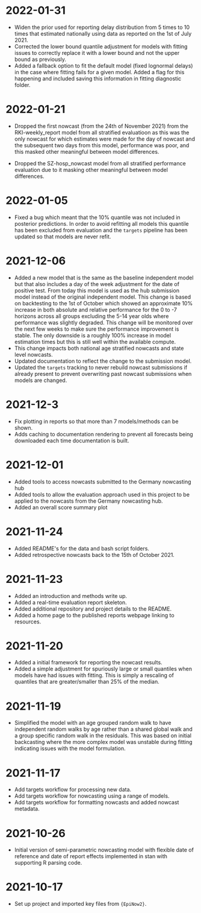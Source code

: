 # 2022-01-31

- Widen the prior used for reporting delay distribution from 5 times to 10 times that estimated nationally using data as reported on the 1st of July 2021. 
- Corrected the lower bound quantile adjustment for models with fitting issues to correctly replace it with a lower bound and not the upper bound as previously.
- Added a fallback option to fit the default model (fixed lognormal delays) in the case where fitting fails for a given model. Added a flag for this happening and included saving this information in fitting diagnostic folder.

# 2022-01-21

- Dropped the first nowcast (from the 24th of November 2021) from the RKI-weekly_report model from all stratified evaluatioon as this was the only nowcast for which estimates were made for the day of nowcast and the subsequent two days from this model, performance was poor, and this masked other meaningful between model differences.

- Dropped the SZ-hosp_nowcast model from all stratified performance evaluation due to it masking other meaningful between model differences. 

# 2022-01-05

- Fixed a bug which meant that the 10% quantile was not included in posterior predictions. In order to avoid refitting all models this quantile has been excluded from evaluation and the `targets` pipeline has been updated so that models are never refit.

# 2021-12-06

- Added a new model that is the same as the baseline independent model but that also includes a day of the week adjustment for the date of positive test. From today this model is used as the hub submission model instead of the original independent model. This change is based on backtesting to the 1st of October which showed an approximate 10% increase in both absolute and relative performance for the 0 to -7 horizons across all groups excluding the 5-14 year olds where performance was slightly degraded. This change will be monitored over the next few weeks to make sure the performance improvement is stable. The only downside is a roughly 100% increase in model estimation times but this is still well within the available compute.
- This change impacts both national age stratified nowcasts and state level nowcasts.
- Updated documentation to reflect the change to the submission model.
- Updated the `targets` tracking to never rebuild nowcast submissions if already present to prevent overwriting past nowcast submissions when models are changed.

# 2021-12-3

- Fix plotting in reports so that more than 7 models/methods can be shown.
- Adds caching to documentation rendering to prevent all forecasts being downloaded each time documentation is built.

# 2021-12-01

- Added tools to access nowcasts submitted to the Germany nowcasting hub
- Added tools to allow the evaluation approach used in this project to be applied to the nowcasts from the Germany nowcasting hub.
- Added an overall score summary plot

# 2021-11-24

- Added README's for the data and bash script folders. 
- Added retrospective nowcasts back to the 15th of October 2021.

# 2021-11-23

- Added an introduction and methods write up. 
- Added a real-time evaluation report skeleton.
- Added additional repository and project details to the README.
- Added a home page to the published reports webpage linking to resources.

# 2021-11-20

- Added a initial framework for reporting the nowcast results.
- Added a simple adjustment for spuriously large or small quantiles when models have had issues with fitting. This is simply a rescaling of quantiles that are greater/smaller than 25% of the median.

# 2021-11-19

- Simplified the model with an age grouped random walk to have independent random walks by age rather than a shared global walk and a group specific random walk in the residuals. This was based on initial backcasting where the more complex model was unstable during fitting indicating issues with the model formulation.

# 2021-11-17

- Add targets workflow for processing new data.
- Add targets workflow for nowcasting using a range of models.
- Add targets workflow for formatting nowcasts and added nowcast metadata.

# 2021-10-26

- Initial version of semi-parametric nowcasting model with flexible date of reference and date of report effects implemented in stan with supporting R parsing code.

# 2021-10-17

- Set up project and imported key files from `{EpiNow2}`.
